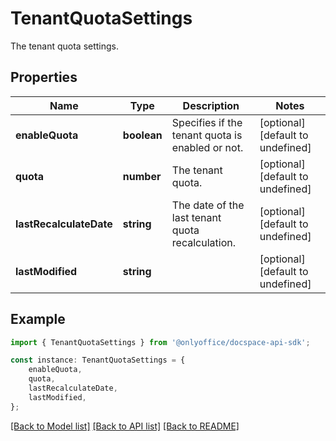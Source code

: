 # TenantQuotaSettings

The tenant quota settings.

## Properties

Name | Type | Description | Notes
------------ | ------------- | ------------- | -------------
**enableQuota** | **boolean** | Specifies if the tenant quota is enabled or not. | [optional] [default to undefined]
**quota** | **number** | The tenant quota. | [optional] [default to undefined]
**lastRecalculateDate** | **string** | The date of the last tenant quota recalculation. | [optional] [default to undefined]
**lastModified** | **string** |  | [optional] [default to undefined]

## Example

```typescript
import { TenantQuotaSettings } from '@onlyoffice/docspace-api-sdk';

const instance: TenantQuotaSettings = {
    enableQuota,
    quota,
    lastRecalculateDate,
    lastModified,
};
```

[[Back to Model list]](../README.md#documentation-for-models) [[Back to API list]](../README.md#documentation-for-api-endpoints) [[Back to README]](../README.md)
